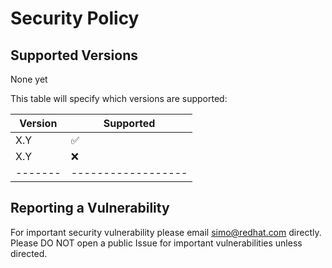 # Security Policy

## Supported Versions

None yet

This table will specify which versions are supported:

| Version | Supported          |
| ------- | ------------------ |
| X.Y     | :white_check_mark: |
| X.Y     | :x:                |
| ------- | ------------------ |

## Reporting a Vulnerability

For important security vulnerability please email simo@redhat.com directly.
Please DO NOT open a public Issue for important vulnerabilities unless directed.
